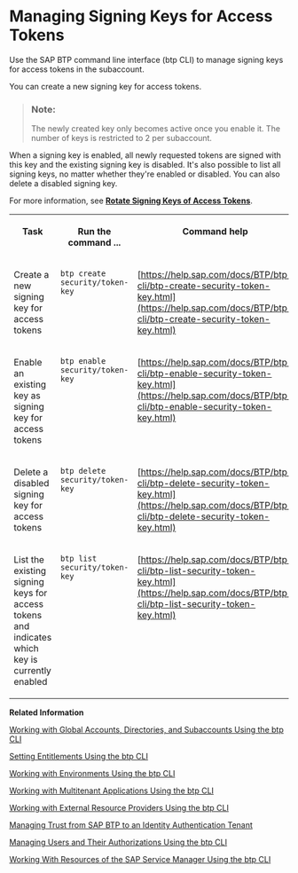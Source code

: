<!-- loiodfca1d3ff19240f5ad6b88bc935515f4 -->

# Managing Signing Keys for Access Tokens

Use the SAP BTP command line interface \(btp CLI\) to manage signing keys for access tokens in the subaccount.

You can create a new signing key for access tokens.

> ### Note:  
> The newly created key only becomes active once you enable it. The number of keys is restricted to 2 per subaccount.

When a signing key is enabled, all newly requested tokens are signed with this key and the existing signing key is disabled. It's also possible to list all signing keys, no matter whether they're enabled or disabled. You can also delete a disabled signing key.

For more information, see [**Rotate Signing Keys of Access Tokens**](https://help.sap.com/docs/CP_AUTHORIZ_TRUST_MNG/ae8e8427ecdf407790d96dad93b5f723/b279adf3ec134b2a8611a42bff1ee9d9.html).


<table>
<tr>
<th valign="top">

Task



</th>
<th valign="top">

Run the command ...



</th>
<th valign="top">

Command help



</th>
</tr>
<tr>
<td valign="top">

Create a new signing key for access tokens



</td>
<td valign="top">

`btp create security/token-key`



</td>
<td valign="top">

[https://help.sap.com/docs/BTP/btp-cli/btp-create-security-token-key.html](https://help.sap.com/docs/BTP/btp-cli/btp-create-security-token-key.html)



</td>
</tr>
<tr>
<td valign="top">

Enable an existing key as signing key for access tokens



</td>
<td valign="top">

`btp enable security/token-key`



</td>
<td valign="top">

[https://help.sap.com/docs/BTP/btp-cli/btp-enable-security-token-key.html](https://help.sap.com/docs/BTP/btp-cli/btp-enable-security-token-key.html)



</td>
</tr>
<tr>
<td valign="top">

Delete a disabled signing key for access tokens



</td>
<td valign="top">

`btp delete security/token-key` 



</td>
<td valign="top">

[https://help.sap.com/docs/BTP/btp-cli/btp-delete-security-token-key.html](https://help.sap.com/docs/BTP/btp-cli/btp-delete-security-token-key.html)



</td>
</tr>
<tr>
<td valign="top">

List the existing signing keys for access tokens and indicates which key is currently enabled



</td>
<td valign="top">

`btp list security/token-key`



</td>
<td valign="top">

[https://help.sap.com/docs/BTP/btp-cli/btp-list-security-token-key.html](https://help.sap.com/docs/BTP/btp-cli/btp-list-security-token-key.html)



</td>
</tr>
</table>

**Related Information**  


[Working with Global Accounts, Directories, and Subaccounts Using the btp CLI](working-with-global-accounts-directories-and-subaccounts-using-the-btp-cli-85a683e.md "Use the SAP BTP command line interface (btp CLI) to manage operations with global accounts, directories, and subaccounts.")

[Setting Entitlements Using the btp CLI](setting-entitlements-using-the-btp-cli-5af849c.md "Use the SAP BTP command line interface (btp CLI) to set entitlements to define the functionality or permissions available for users of global accounts, directories, and subaccounts.")

[Working with Environments Using the btp CLI](working-with-environments-using-the-btp-cli-48db155.md "Use the SAP BTP command line interface (btp CLI) to manage runtime environment instances in a subaccount. For example, enable the Cloud Foundry environment by creating a Cloud Foundry org (environment instance).")

[Working with Multitenant Applications Using the btp CLI](working-with-multitenant-applications-using-the-btp-cli-c1b0fcc.md "Use the SAP BTP command line interface (btp CLI) to manage the multitenant applications to which a subaccount is entitled to subscribe.")

[Working with External Resource Providers Using the btp CLI](working-with-external-resource-providers-using-the-btp-cli-48d7688.md "Use the SAP BTP command line interface (btp CLI) to get details, or to create or delete resource provider instances in a global account.")

[Managing Trust from SAP BTP to an Identity Authentication Tenant](managing-trust-from-sap-btp-to-an-identity-authentication-tenant-6140107.md "SAP BTP supports identity federation. Its concept is to reuse the user bases of identity providers. To use a custom identity provider, your global account or subaccount in SAP BTP must have a trust relationship to the identity provider you want to use.")

[Managing Users and Their Authorizations Using the btp CLI](managing-users-and-their-authorizations-using-the-btp-cli-94bb593.md "User authorizations are managed by assigning role collections to users (for example, Subaccount Administrator). Use the SAP BTP command-line interface (btp CLI) to manage roles and role collections, and to assign role collections to users.")

[Working With Resources of the SAP Service Manager Using the btp CLI](working-with-resources-of-the-sap-service-manager-using-the-btp-cli-fe6a53b.md "Use the SAP BTP command line interface to perform various operations related to your platforms, attached service brokers, service instances, and service bindings.")

